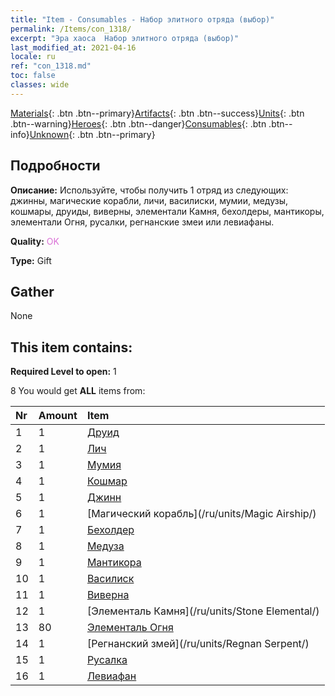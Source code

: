 ```yaml
---
title: "Item - Consumables - Набор элитного отряда (выбор)"
permalink: /Items/con_1318/
excerpt: "Эра хаоса  Набор элитного отряда (выбор)"
last_modified_at: 2021-04-16
locale: ru
ref: "con_1318.md"
toc: false
classes: wide
---
```

 [Materials](/ru/Items/){: .btn .btn--primary}[Artifacts](/ru/Items/Artifacts/){: .btn .btn--success}[Units](/ru/Items/Units/){: .btn .btn--warning}[Heroes](/ru/Items/Heroes/){: .btn .btn--danger}[Consumables](/ru/Items/Consumables/){: .btn .btn--info}[Unknown](/ru/Items/Unknown/){: .btn .btn--primary}

## Подробности
 **Описание:** Используйте, чтобы получить 1 отряд из следующих: джинны, магические корабли, личи, василиски, мумии, медузы, кошмары, друиды, виверны, элементали Камня, бехолдеры, мантикоры, элементали Огня, русалки, регнанские змеи или левиафаны.

 **Quality:** <span style="color: #DA70D6">OK</span>

 **Type:** Gift

## Gather

  None

## This item contains:

 **Required Level to open:** 1

 8 You would get **ALL** items  from:

  | Nr | Amount |     Item    |
  |:---|:-------|:------------|
  | 1 | 1 | [Друид](/ru/units/Druid/) |  | 
  | 2 | 1 | [Лич](/ru/units/Lich/) |  | 
  | 3 | 1 | [Мумия](/ru/units/Mummy/) |  | 
  | 4 | 1 | [Кошмар](/ru/units/Nightmare/) |  | 
  | 5 | 1 | [Джинн](/ru/units/Genie/) |  | 
  | 6 | 1 | [Магический корабль](/ru/units/Magic Airship/) |  | 
  | 7 | 1 | [Бехолдер](/ru/units/Beholder/) |  | 
  | 8 | 1 | [Медуза](/ru/units/Medusa/) |  | 
  | 9 | 1 | [Мантикора](/ru/units/Manticore/) |  | 
  | 10 | 1 | [Василиск](/ru/units/Basilisk/) |  | 
  | 11 | 1 | [Виверна](/ru/units/Wyvern/) |  | 
  | 12 | 1 | [Элементаль Камня](/ru/units/Stone Elemental/) |  | 
  | 13 | 80 | [Элементаль Огня](/ru/Items/unt_265/) |  | 
  | 14 | 1 | [Регнанский змей](/ru/units/Regnan Serpent/) |  | 
  | 15 | 1 | [Русалка](/ru/units/Mermaid/) |  | 
  | 16 | 1 | [Левиафан](/ru/units/Revyaratan/) |  | 
